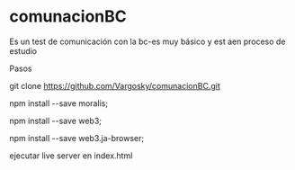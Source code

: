 # comunacionBC

Es un test de comunicación con la bc-es muy básico y est aen proceso de estudio

Pasos

git clone https://github.com/Vargosky/comunacionBC.git

npm install --save moralis;

npm install --save web3;

npm install --save web3.ja-browser;

ejecutar live server en index.html

